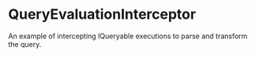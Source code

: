 # QueryEvaluationInterceptor

An example of intercepting IQueryable executions to parse and transform the query.
